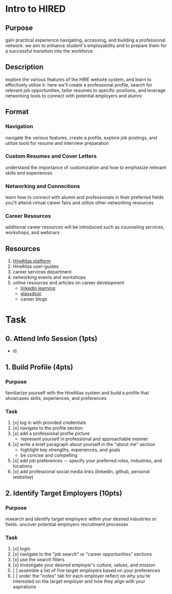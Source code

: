 # Intro to HIRED

## Purpose

gain practical experience navigating, accessing, and building a professional
network. we aim to enhance student's employability and to prepare them for a
successful transition into the workforce

## Description

explore the various features of the HIRE website system, and learn to
effectively utilize it. here we'll create a professional profile, search for
relevant job opportunities, tailor resumes to specific positions, and leverage
networking tools to connect with potential employers and alumni

## Format

### Navigation

navigate the various features, create a profile, explore job postings, and
utilize tools for resume and interview preparation

### Custom Resumes and Cover Letters

understand the importance of customization and how to emphasize relevant skills
and experiences

### Networking and Connections

learn how to connect with alumni and professionals in their preferred fields
you'll attend virtual career fairs and utilize other networking resources

### Career Resources

additional career resources will be introduced such as counseling services,
workshops, and webinars

## Resources

1. [HireAtlas platform](https://www.hireatlasgrads.com/)
2. HireAtlas user-guides
3. career services department
4. networking events and workshops
5. online resources and articles on career development
	- [linkedin learning](https://www.linkedin.com/learning/)
	- [glassdoor](https://www.glassdoor.com/index.htm)
	- career blogs


# Task

## 0. Attend Info Session (1pts)

- [x]

## 1. Build Profile (4pts)

### Purpose

familiarize yourself with the HireAtlas system and build a profile that
showcases skills, experiences, and preferences

### Task

1. [x] log in with provided credentials
2. [x] navigate to the profile section
3. [x] add a professional profile picture
	- represent yourself in professional and approachable manner
4. [x] write a brief paragraph about yourself in the "about me" section
	- highlight key strengths, experiences, and goals
	- be concise and compelling
5. [x] add job preferences -- specify your preferred roles, industries, and
   locations
6. [x] add professional social media links (linkedin, github, personal websitse)

## 2. Identify Target Employers (10pts)

### Purpose

research and identify target employers within your desired industries or fields.
uncover potential employers recruitment processes

### Task

1. [x] login
2. [x] navigate to the "job search" or "career opportunities" sections
3. [x] use the search filters
4. [x] investigate your desired employer's culture, values, and mission
5. [ ] assemble a list of five target employers based on your preferences
6. [ ] under the "notes" tab for each employer reflect on why you're interested
	   on the target employer and how they align with your aspirations
